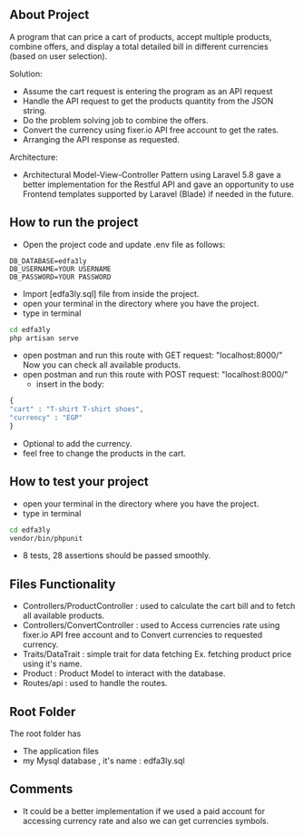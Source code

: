 
## About Project

A program that can price a cart of products, accept multiple products, combine offers, and display a total detailed bill in different currencies (based on user selection).

Solution:
- Assume the cart request is entering the program as an API request
- Handle the API request to get the products quantity from the JSON string.
- Do the problem solving job to combine the offers.
- Convert the currency using fixer.io API free account to get the rates.
- Arranging the API response as requested.

Architecture:
- Architectural Model-View-Controller Pattern using Laravel 5.8 gave a better implementation for the Restful API and gave an opportunity to use Frontend templates supported by Laravel (Blade) if needed in the future.

## How to run the project

- Open the project code and update .env file as follows:
```
DB_DATABASE=edfa3ly
DB_USERNAME=YOUR USERNAME
DB_PASSWORD=YOUR PASSWORD
```
- Import [edfa3ly.sql] file from inside the project.
- open your terminal in the directory where you have the project.
- type in terminal 
```bash
cd edfa3ly
php artisan serve
```
- open postman and run this route with GET request:
	"localhost:8000/"
	Now you can check all available products.
- open postman and run this route with POST request:
	"localhost:8000/"
    - insert in the body:
``` php
{
"cart" : "T-shirt T-shirt shoes",
"currency" : "EGP"
}
```
- Optional to add the currency.
- feel free to change the products in the cart.

## How to test your project

- open your terminal in the directory where you have the project.
- type in terminal 
```bash
cd edfa3ly
vendor/bin/phpunit
```
- 8 tests, 28 assertions should be passed smoothly.

## Files Functionality

- Controllers/ProductController : used to calculate the cart bill and to fetch all available products. 
- Controllers/ConvertController : used to Access currencies rate using fixer.io API free account and to Convert currencies to requested currency.
- Traits/DataTrait : simple trait for data fetching Ex. fetching product price using it's name.
- Product : Product Model to interact with the database.
- Routes/api : used to handle the routes.

## Root Folder

The root folder has
- The application files
- my Mysql database , it's name : edfa3ly.sql

## Comments

- It could be a better implementation if we used a paid account for accessing currency rate and also we can get currencies symbols.
